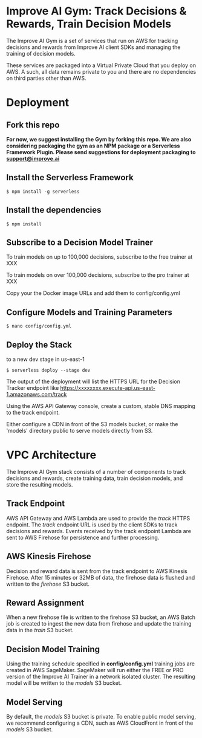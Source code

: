 # Improve AI Gym: Track Decisions & Rewards, Train Decision Models

The Improve AI Gym is a set of services that run on AWS for tracking decisions and rewards from Improve AI client SDKs and managing the training of decision models.

These services are packaged into a Virtual Private Cloud that you deploy on AWS.  A such, all data remains private to you and there are no dependencies on third parties other than AWS.

# Deployment

## Fork this repo

**For now, we suggest installing the Gym by forking this repo. We are also considering packaging the gym as an NPM package or a Serverless Framework Plugin. Please send suggestions for deployment packaging to support@improve.ai**

## Install the Serverless Framework

```console
$ npm install -g serverless
```

## Install the dependencies
 
```console
$ npm install
```

## Subscribe to a Decision Model Trainer

To train models on up to 100,000 decisions, subscribe to the free trainer at XXX

To train models on over 100,000 decisions, subscribe to the pro trainer at XXX

Copy your the Docker image URLs and add them to config/config.yml

## Configure Models and Training Parameters

```console
$ nano config/config.yml
```

## Deploy the Stack

to a new dev stage in us-east-1

```console
$ serverless deploy --stage dev
```

The output of the deployment will list the HTTPS URL for the Decision Tracker endpoint like https://xxxxxxxx.execute-api.us-east-1.amazonaws.com/track

Using the AWS API Gateway console, create a custom, stable DNS mapping to the track endpoint.

Either configure a CDN in front of the S3 models bucket, or make the 'models' directory public to serve models directly from S3.

# VPC Architecture

The Improve AI Gym stack consists of a number of components to track decisions and rewards, create training data, train decision models, and store the resulting models.

## Track Endpoint

AWS API Gateway and AWS Lambda are used to provide the *track* HTTPS endpoint. The *track* endpoint URL is used by the client SDKs to track decisions and rewards. Events received by the track endpoint Lambda are sent to AWS Firehose for persistence and further processing.

## AWS Kinesis Firehose

Decision and reward data is sent from the track endpoint to AWS Kinesis Firehose. After 15 minutes or 32MB of data, the firehose data is flushed and written to the *firehose* S3 bucket.

## Reward Assignment

When a new firehose file is written to the firehose S3 bucket, an AWS Batch job is created to ingest the new data from firehose and update the training data in the *train* S3 bucket.

## Decision Model Training

Using the training schedule specified in **config/config.yml** training jobs are created in AWS SageMaker.  SageMaker will run either the FREE or PRO version of the Improve AI Trainer in a network isolated cluster. The resulting model will be written to the *models* S3 bucket.

## Model Serving

By default, the *models* S3 bucket is private. To enable public model serving, we recommend configuring a CDN, such as AWS CloudFront in front of the *models* S3 bucket.
